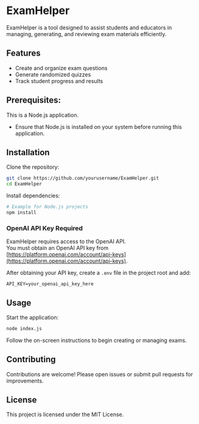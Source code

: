 # ExamHelper

ExamHelper is a tool designed to assist students and educators in managing, generating, and reviewing exam materials efficiently.

## Features

- Create and organize exam questions
- Generate randomized quizzes
- Track student progress and results

## Prerequisites:

This is a Node.js application.

- Ensure that Node.js is installed on your system before running this application.

## Installation

Clone the repository:

```bash
git clone https://github.com/yourusername/ExamHelper.git
cd ExamHelper
```

Install dependencies:

```bash
# Example for Node.js projects
npm install
```

### OpenAI API Key Required

ExamHelper requires access to the OpenAI API.  
You must obtain an OpenAI API key from [https://platform.openai.com/account/api-keys](https://platform.openai.com/account/api-keys).

After obtaining your API key, create a `.env` file in the project root and add:

```env
API_KEY=your_openai_api_key_here
```

## Usage

Start the application:

```bash
node index.js
```

Follow the on-screen instructions to begin creating or managing exams.

## Contributing

Contributions are welcome! Please open issues or submit pull requests for improvements.

## License

This project is licensed under the MIT License.
